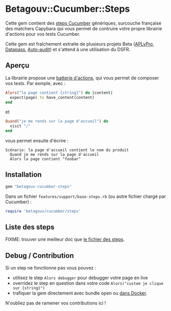 # Betagouv::Cucumber::Steps

Cette gem contient des [steps
Cucumber](https://cucumber.io/docs/gherkin/reference#steps)
génériques, surcouche française des matchers Capybara qui vous permet
de contruire votre propre librairie d'actions pour vos tests Cucumber.

Cette gem est fraîchement extraite de plusieurs projets Beta
([APLyPro](https://github.com/betagouv/aplypro/blob/main/features/step_definitions/web_steps.rb),
[Datapass](https://github.com/etalab/data_pass/blob/develop/features/step_definitions/web_steps.rb),
[Auto-audit](https://github.com/betagouv/auto-audit/blob/main/features/step_definitions/web_steps.rb))
et s'attend à une utilisation du DSFR.

## Aperçu

La librairie propose une [batterie
d'actions](./lib/betagouv/cucumber/steps.rb), qui vous permet de
composer vos tests. Par exmple, avec :

```ruby
Alors("la page contient {string}") do |content|
  expect(page).to have_content(content)
end
```

et

```ruby
Quand("je me rends sur la page d'accueil") do
  visit "/"
end
```

vous permet ensuite d'écrire :

```feature
Scénario: la page d'accueil contient le nom du produit
  Quand je me rends sur la page d'accueil
  Alors la page contient "foobar"
```

## Installation

```ruby
gem "betagouv-cucumber-steps"
```

Dans un fichier `features/support/base-steps.rb` (ou autre fichier
chargé par Cucumber) :

```ruby
require 'betagouv/cucumber/steps'
```

## Liste des steps

FIXME: trouver une meilleur doc que [le fichier des
steps](./lib/betagouv/cucumber/steps.rb).

## Debug / Contribution

Si un step ne fonctionne pas vous pouvez :

* utilisez le step `Alors debugger` pour debugger votre page en live
* overridez le step en question dans votre code `Alors("custom je clique sur {string}")`
* trafiquer la gem directement avec bundle open ou [dans Docker](https://freesteph.info/posts/local-gem-development-with-docker.html).

N'oubliez pas de ramener vos contributions ici !

